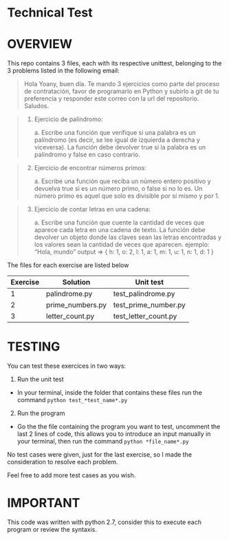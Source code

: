 # Technical Test

# OVERVIEW
This repo contains 3 files, each with its respective unittest, belonging to the 3 problems listed in the following email:

> Hola Yoany, buen día.
> Te mando 3 ejercicios como parte del proceso de contratación, favor de programarlo en Python y subirlo a git de tu preferencia y responder este correo con la url del repositorio.
> Saludos.

> 1. Ejercicio de palíndromo:
>
>     a. Escribe una función que verifique si una palabra es un palíndromo (es decir, se
> lee igual de izquierda a derecha y viceversa). La función debe devolver true si la
> palabra es un palíndromo y false en caso contrario.

> 2. Ejercicio de encontrar números primos:
>
>     a. Escribe una función que reciba un número entero positivo y devuelva true si es
> un número primo, o false si no lo es. Un número primo es aquel que solo es
> divisible por sí mismo y por 1.



> 3. Ejercicio de contar letras en una cadena:
>
>     a. Escribe una función que cuente la cantidad de veces que aparece cada letra en
> una cadena de texto. La función debe devolver un objeto donde las claves sean
> las letras encontradas y los valores sean la cantidad de veces que aparecen.
> ejemplo: “Hola, mundo” output => { h: 1, o: 2, l: 1, a: 1, m: 1, u: 1, n: 1, d: 1 }

The files for each exercise are listed below

| Exercise | Solution | Unit test |
| ----------- | ----------- | ----------- |
| 1 | palindrome.py | test_palindrome.py |
| 2 | prime_numbers.py | test_prime_number.py |
| 3 | letter_count.py | test_letter_count.py |

# TESTING
You can test these exercices in two ways:

1. Run the unit test
- In your terminal, inside the folder that contains these files run the command `python test_*test_name*.py`

2. Run the program
- Go the the file containing the program you want to test, uncomment the last 2 lines of code, this allows you to introduce an input manually in your terminal, then run the command `python *file_name*.py`

No test cases were given, just for the last exercise, so I made the consideration to resolve each problem.

Feel free to add more test cases as you wish.

# IMPORTANT
This code was written with python 2.7, consider this to execute each program or review the syntaxis.
